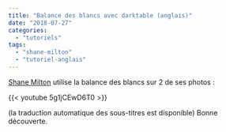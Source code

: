```yaml
---
title: "Balance des blancs avec darktable (anglais)"
date: "2018-07-27"
categories: 
  - "tutoriels"
tags: 
  - "shane-milton"
  - "tutoriel-anglais"
---
```


[Shane Milton](https://www.youtube.com/channel/UC9Xdl6CglNwxCZqvwKuE9TA) utilise la balance des blancs sur 2 de ses photos : 

{{< youtube 5g1jCEwD6T0 >}}

(la traduction automatique des sous-titres est disponible) Bonne découverte.
